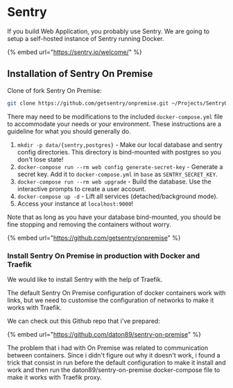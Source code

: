 # Sentry

If you build Web Application, you probably use Sentry. We are going to setup a self-hosted instance of Sentry running Docker.

{% embed url="https://sentry.io/welcome/" %}

## Installation of Sentry On Premise 

Clone of fork Sentry On Premise: 

```bash
git clone https://github.com/getsentry/onpremise.git ~/Projects/SentryOnPremise
```

There may need to be modifications to the included `docker-compose.yml` file to accommodate your needs or your environment. These instructions are a guideline for what you should generally do.

1. `mkdir -p data/{sentry,postgres}` - Make our local database and sentry config directories. This directory is bind-mounted with postgres so you don't lose state!
2. `docker-compose run --rm web config generate-secret-key` - Generate a secret key. Add it to `docker-compose.yml` in `base` as `SENTRY_SECRET_KEY`.
3. `docker-compose run --rm web upgrade` - Build the database. Use the interactive prompts to create a user account.
4. `docker-compose up -d` - Lift all services \(detached/background mode\).
5. Access your instance at `localhost:9000`!

Note that as long as you have your database bind-mounted, you should be fine stopping and removing the containers without worry.

{% embed url="https://github.com/getsentry/onpremise" %}

### Install Sentry On Premise in production with Docker and Traefik

We would like to install Sentry with the help of Traefik.

The default Sentry On Premise configuration of docker containers work with links, but we need to customise the configuration of networks to make it works with Traefik.

 We can check out this Github repo that i've prepared:

{% embed url="https://github.com/daton89/sentry-on-premise" %}

The problem that i had with On Premise was related to communication between containers. Since i didn't figure out why it doesn't work, i found a trick that consist in run before the default configuration to make it install and work and then run the daton89/sentry-on-premise docker-compose file to make it works with Traefik proxy.

